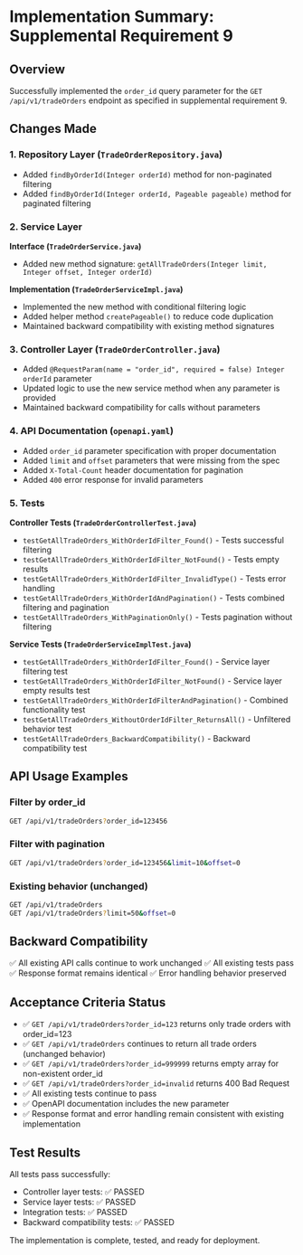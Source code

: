 # Implementation Summary: Supplemental Requirement 9

## Overview
Successfully implemented the `order_id` query parameter for the `GET /api/v1/tradeOrders` endpoint as specified in supplemental requirement 9.

## Changes Made

### 1. Repository Layer (`TradeOrderRepository.java`)
- Added `findByOrderId(Integer orderId)` method for non-paginated filtering
- Added `findByOrderId(Integer orderId, Pageable pageable)` method for paginated filtering

### 2. Service Layer
**Interface (`TradeOrderService.java`)**
- Added new method signature: `getAllTradeOrders(Integer limit, Integer offset, Integer orderId)`

**Implementation (`TradeOrderServiceImpl.java`)**
- Implemented the new method with conditional filtering logic
- Added helper method `createPageable()` to reduce code duplication
- Maintained backward compatibility with existing method signatures

### 3. Controller Layer (`TradeOrderController.java`)
- Added `@RequestParam(name = "order_id", required = false) Integer orderId` parameter
- Updated logic to use the new service method when any parameter is provided
- Maintained backward compatibility for calls without parameters

### 4. API Documentation (`openapi.yaml`)
- Added `order_id` parameter specification with proper documentation
- Added `limit` and `offset` parameters that were missing from the spec
- Added `X-Total-Count` header documentation for pagination
- Added `400` error response for invalid parameters

### 5. Tests
**Controller Tests (`TradeOrderControllerTest.java`)**
- `testGetAllTradeOrders_WithOrderIdFilter_Found()` - Tests successful filtering
- `testGetAllTradeOrders_WithOrderIdFilter_NotFound()` - Tests empty results
- `testGetAllTradeOrders_WithOrderIdFilter_InvalidType()` - Tests error handling
- `testGetAllTradeOrders_WithOrderIdAndPagination()` - Tests combined filtering and pagination
- `testGetAllTradeOrders_WithPaginationOnly()` - Tests pagination without filtering

**Service Tests (`TradeOrderServiceImplTest.java`)**
- `testGetAllTradeOrders_WithOrderIdFilter_Found()` - Service layer filtering test
- `testGetAllTradeOrders_WithOrderIdFilter_NotFound()` - Service layer empty results test
- `testGetAllTradeOrders_WithOrderIdFilterAndPagination()` - Combined functionality test
- `testGetAllTradeOrders_WithoutOrderIdFilter_ReturnsAll()` - Unfiltered behavior test
- `testGetAllTradeOrders_BackwardCompatibility()` - Backward compatibility test

## API Usage Examples

### Filter by order_id
```bash
GET /api/v1/tradeOrders?order_id=123456
```

### Filter with pagination
```bash
GET /api/v1/tradeOrders?order_id=123456&limit=10&offset=0
```

### Existing behavior (unchanged)
```bash
GET /api/v1/tradeOrders
GET /api/v1/tradeOrders?limit=50&offset=0
```

## Backward Compatibility
✅ All existing API calls continue to work unchanged
✅ All existing tests pass
✅ Response format remains identical
✅ Error handling behavior preserved

## Acceptance Criteria Status
- ✅ `GET /api/v1/tradeOrders?order_id=123` returns only trade orders with order_id=123
- ✅ `GET /api/v1/tradeOrders` continues to return all trade orders (unchanged behavior)
- ✅ `GET /api/v1/tradeOrders?order_id=999999` returns empty array for non-existent order_id
- ✅ `GET /api/v1/tradeOrders?order_id=invalid` returns 400 Bad Request
- ✅ All existing tests continue to pass
- ✅ OpenAPI documentation includes the new parameter
- ✅ Response format and error handling remain consistent with existing implementation

## Test Results
All tests pass successfully:
- Controller layer tests: ✅ PASSED
- Service layer tests: ✅ PASSED
- Integration tests: ✅ PASSED
- Backward compatibility tests: ✅ PASSED

The implementation is complete, tested, and ready for deployment.